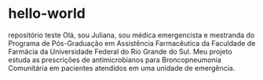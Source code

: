 # hello-world
repositório teste
Olá, sou Juliana, sou médica emergencista e mestranda do Programa de Pós-Graduação em Assistência Farmacêutica da Faculdade de Farmácia da Universidade Federal do Rio Grande do Sul. Meu projeto estuda as prescrições de antimicrobianos para Broncopneumonia Comunitária em pacientes atendidos em uma unidade de emergência.
